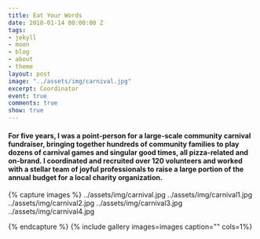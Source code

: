 ```yaml
---
title: Eat Your Words
date: 2018-01-14 00:00:00 Z
tags:
- jekyll
- moon
- blog
- about
- theme
layout: post
image: "../assets/img/carnival.jpg"
excerpt: Coordinator
event: true
comments: true
show: true
---
```


#### For five years, I was a point-person for a large-scale community carnival fundraiser, bringing together hundreds of community families to play dozens of carnival games and singular good times, all pizza-related and on-brand. I coordinated and recruited over 120 volunteers and worked with a stellar team of joyful professionals to raise a large portion of the annual budget for a local charity organization. 
 
{% capture images %}
	../assets/img/carnival.jpg
  ../assets/img/carnival1.jpg
  ../assets/img/carnival2.jpg
  ../assets/img/carnival3.jpg
  ../assets/img/carnival4.jpg

{% endcapture %}
{% include gallery images=images caption="" cols=1%}
